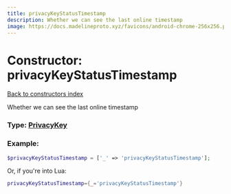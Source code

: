 ```yaml
---
title: privacyKeyStatusTimestamp
description: Whether we can see the last online timestamp
image: https://docs.madelineproto.xyz/favicons/android-chrome-256x256.png
---
```

# Constructor: privacyKeyStatusTimestamp  
[Back to constructors index](index.md)



Whether we can see the last online timestamp




### Type: [PrivacyKey](../types/PrivacyKey.md)


### Example:

```php
$privacyKeyStatusTimestamp = ['_' => 'privacyKeyStatusTimestamp'];
```  


Or, if you're into Lua:

```lua
privacyKeyStatusTimestamp={_='privacyKeyStatusTimestamp'}

```


